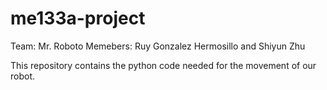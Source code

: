 # me133a-project
Team: Mr. Roboto
Memebers: Ruy Gonzalez Hermosillo and Shiyun Zhu

This repository contains the python code needed for the movement of our robot.
